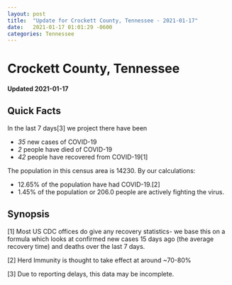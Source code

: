 ```yaml
---
layout: post
title:  "Update for Crockett County, Tennessee - 2021-01-17"
date:   2021-01-17 01:01:29 -0600
categories: Tennessee
---
```


# Crockett County, Tennessee
#### Updated 2021-01-17

## Quick Facts

In the last 7 days[3] we project there have been
- *35* new cases of COVID-19
- *2* people have died of COVID-19
- *42* people have recovered from COVID-19[1]

The population in this census area is 14230. By our calculations:
- 12.65% of the population have had COVID-19.[2]
- 1.45% of the population or 206.0 people are actively fighting the virus.

## Synopsis




[1] Most US CDC offices do give any recovery statistics- we base this on a formula which looks at confirmed new cases
15 days ago (the average recovery time) and deaths over the last 7 days.

[2] Herd Immunity is thought to take effect at around ~70-80%

[3] Due to reporting delays, this data may be incomplete.
 
    